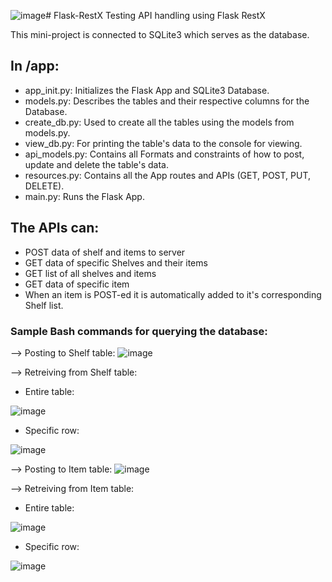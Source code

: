 ![image](https://github.com/user-attachments/assets/9cab0de3-8b73-4448-8c0c-59b7b99f2444)# Flask-RestX
Testing API handling using Flask RestX

This mini-project is connected to SQLite3 which serves as the database.

## In /app:
- app_init.py: Initializes the Flask App and SQLite3 Database.
- models.py: Describes the tables and their respective columns for the Database.
- create_db.py: Used to create all the tables using the models from models.py.
- view_db.py: For printing the table's data to the console for viewing.
- api_models.py: Contains all Formats and constraints of how to post, update and delete the table's data.
- resources.py: Contains all the App routes and APIs (GET, POST, PUT, DELETE).
- main.py: Runs the Flask App.

## The APIs can:
- POST data of shelf and items to server
- GET data of specific Shelves and their items
- GET list of all shelves and items
- GET data of specific item
- When an item is POST-ed it is automatically added to it's corresponding Shelf list.

### Sample Bash commands for querying the database:
--> Posting to Shelf table:
![image](https://github.com/user-attachments/assets/176a784a-88cc-4abb-85e1-0e7fee16befc)

--> Retreiving from Shelf table:
  
- Entire table:

![image](https://github.com/user-attachments/assets/29423c42-cd6b-47f5-b1f2-29faca6d44d9)

- Specific row:

![image](https://github.com/user-attachments/assets/dc520cd7-6f4b-4566-a123-5a55e2e9e44a)


--> Posting to Item table:
![image](https://github.com/user-attachments/assets/f6d1ead7-b272-4b72-b188-88a57fae9aaa)

--> Retreiving from Item table:

- Entire table:

![image](https://github.com/user-attachments/assets/e2da530c-bf68-4d7b-b529-674d712946e7)

- Specific row:

![image](https://github.com/user-attachments/assets/e38edf15-f0cd-4147-90f8-ef66bd24a6ac)


